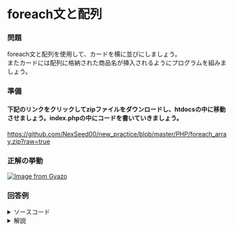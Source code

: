 # foreach文と配列

### 問題
foreach文と配列を使用して、カードを横に並びにしましょう。<br>
またカードには配列に格納された商品名が挿入されるようにプログラムを組みましょう。


### 準備
#### 下記のリンクをクリックしてzipファイルをダウンロードし、htdocsの中に移動させましょう。index.phpの中にコードを書いていきましょう。<br>
https://github.com/NexSeed00/new_practice/blob/master/PHP/foreach_array.zip?raw=true


### 正解の挙動
[![Image from Gyazo](https://i.gyazo.com/a956c9fa61df291d84e1afe1f30a0054.gif)](https://gyazo.com/a956c9fa61df291d84e1afe1f30a0054)


### 回答例
<details><summary>ソースコード</summary><div>
	
```
// PHP
<?php
   $products_names = ['春の新作', '夏の新作', '秋の新作'];
?>
<!DOCTYPE html>
<html lang="ja">
<head>
  <meta charset="UTF-8">
  <meta name="viewport" content="width=device-width, initial-scale=1.0">
  <title>Document</title>
  <link rel="stylesheet" href="./style.css">
</head>
</head>
<body>

  <div class="container">
    <?php foreach ($products_names as $product_name) :?>
      <div class="product-box">
        <img src="./clothes.jpg" alt="" class="image">
        <p>商品名</p>
        <span><?php echo $product_name;?></span>
      </div>
    <?php endforeach; ?>
  </div>
</body>
</html>
```

```
// CSS
.container {
  display:flex;
  justify-content: space-between;
  background-color: #FAEDED;
  width: 1000px;
}

.image{
  width: 200px;
}

.product-box {
  text-align: center;
  background-color: #ffffff;
  border: solid 3px;
}
```
</div></details>

<details><summary>解説</summary><div>
基礎文法がWebシステムの構築にどうつながるかイメージが湧きづらいですよね。<br>
PHPはこのように、自動化を行うためにも使用します。<br>
HTMLではカードを複数記述して、カードを並べましたが、今回組んだコードでは配列に、新しい商品が追加されるたびに、
カードが勝手に横に増えていきますね。<br>
今回の問題でのforeach文の記述方法はコロン構文というものを使用しています。<br>
よく使用するので覚えておいてくださいね。 


</div></details>
